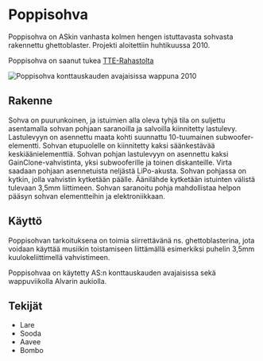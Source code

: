 # Poppisohva

Poppisohva on ASkin vanhasta kolmen hengen istuttavasta sohvasta rakennettu ghettoblaster. Projekti aloitettiin huhtikuussa 2010.

Poppisohva on saanut tukea [TTE-Rahastolta](http://tter.ayy.fi/)

![Poppisohva konttauskauden avajaisissa wappuna 2010](https://github.com/saatokerho/Poppisohva/blob/master/photos/Poppisohva_konttauskauden_avajaisissa_wappuna2010.jpg)

## Rakenne

Sohva on puurunkoinen, ja istuimien alla oleva tyhjä tila on suljettu asentamalla sohvan pohjaan saranoilla ja salvoilla kiinnitetty lastulevy. Lastulevyyn on asennettu maata kohti suunnattu 10-tuumainen subwoofer-elementti. Sohvan etupuolelle on kiinnitetty kaksi säänkestävää keskiäänielementtiä. Sohvan pohjan lastulevyyn on asennettu kaksi GainClone-vahvistinta, yksi subwooferille ja toinen diskanteille. Virta saadaan pohjaan asennetuista neljästä LiPo-akusta. Sohvan pohjassa on kytkin, jolla vahvistin kytketään päälle. Äänilähde kytketään istuinten välistä tulevaan 3,5mm liittimeen. Sohvan saranoitu pohja mahdollistaa helpon pääsyn sohvan elementteihin ja elektroniikkaan.

## Käyttö

Poppisohvan tarkoituksena on toimia siirrettävänä ns. ghettoblasterina, jota voidaan käyttää musiikin toistamiseen liittämällä esimerkiksi puhelin 3,5mm kuulokeliittimellä vahvistimeen.

Poppisohvaa on käytetty AS:n konttauskauden avajaisissa sekä wappuviikolla Alvarin aukiolla.

## Tekijät
- Lare
- Sooda
- Aavee
- Bombo
